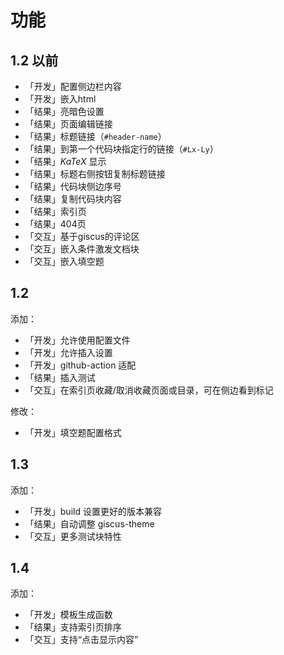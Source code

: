 # 功能
## 1.2 以前
- 「开发」配置侧边栏内容
- 「开发」嵌入html
- 「结果」亮暗色设置
- 「结果」页面编辑链接
- 「结果」标题链接（`#header-name`）
- 「结果」到第一个代码块指定行的链接（`#Lx-Ly`）
- 「结果」$KaTeX$ 显示
- 「结果」标题右侧按钮复制标题链接
- 「结果」代码块侧边序号
- 「结果」复制代码块内容
- 「结果」索引页
- 「结果」404页
- 「交互」基于giscus的评论区
- 「交互」嵌入条件激发文档块
- 「交互」嵌入填空题

## 1.2
添加：
- 「开发」允许使用配置文件
- 「开发」允许插入设置
- 「开发」github-action 适配
- 「结果」插入测试
- 「交互」在索引页收藏/取消收藏页面或目录，可在侧边看到标记

修改：
- 「开发」填空题配置格式

## 1.3
添加：
- 「开发」build 设置更好的版本兼容
- 「结果」自动调整 giscus-theme
- 「交互」更多测试块特性

## 1.4
添加：
- 「开发」模板生成函数
- 「结果」支持索引页排序
- 「交互」支持“点击显示内容”
